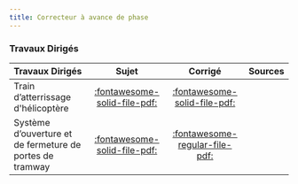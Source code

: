 ```yaml
---
title: Correcteur à avance de phase 
---
```



### Travaux Dirigés 
 
| Travaux Dirigés | Sujet | Corrigé | Sources  | 
| :-------------- | :---: | :-----: | :------: | 
| Train d’atterrissage d'hélicoptère | [:fontawesome-solid-file-pdf:](http://xpessoles-cpge.fr/pdf/Cy_03_01_TD_AP_01_TrainHelico_Sujet.pdf) | [:fontawesome-solid-file-pdf:](http://xpessoles-cpge.fr/pdf/Cy_03_01_TD_AP_01_TrainHelico_Corrige.pdf) | 
| Système d’ouverture et de fermeture de portes de tramway | [:fontawesome-solid-file-pdf:](http://xpessoles-cpge.fr/pdf/Cy_03_01_TD_AP_02_PorteTramway_Sujet.pdf) | [:fontawesome-regular-file-pdf:](http://xpessoles-cpge.fr/pdf/Cy_03_01_TD_AP_02_PorteTramway_Corrige.pdf) | 



